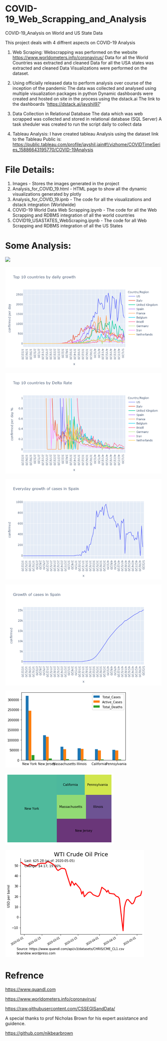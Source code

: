 # COVID-19_Web_Scrapping_and_Analysis
COVID-19_Analysis on World and US State Data

This project deals with 4 diffrent aspects on COVID-19 Analysis

1. Web Scraping:
Webscrapping was performed on the website https://www.worldometers.info/coronavirus/
Data for all the World Countries was extracted and cleaned
Data for all the USA states was extracted and cleaned
Data Visualizations were performed on the dataset.

2. Using officially released data to perform analysis over course of the inception of the pandemic
The data was collected and analysed using multiple visualization packages in python
Dynamic dashboards were created and hosted on site in the process using the dstack.ai
The link to the dashboards
'https://dstack.ai/jayshil97'

3. Data Collection in Relational Database
The data which was web scrapped was collected and stored in relational database (SQL Server)
A task sheduler was created to run the script daily to collect data

4. Tableau Analysis:
I have created tableau Analysis using the dataset link to the Tableau Public is:
https://public.tableau.com/profile/jayshil.jain#!/vizhome/COVIDTimeSeries_15886643195770/COVID-19Analysis

# File Details:

1. Images - Stores the images generated in the project
2. Analysis_for_COVID_19.html - HTML page to show all the dynamic visualizations generated by plotly
3. Analysis_for_COVID_19.ipnb - The code for all the visualizations and dstack integration (Worldwide)
4. COVID-19 World Data Web Scrapping.ipynb - The code for all the Web Scrapping and RDBMS integration of all the world countries
5. COVID19_USASTATES_WebScraping.ipynb - The code for all Web Scrapping and RDBMS integration of all the US States


# Some Analysis: 



<img src="https://github.com/jayshilj/COVID-19_Web_Scrapping_and_Analysis/blob/master/Images/top%2010%20countries%20eventual%20case%20growth.png" width="2000">



![](Images/top%2010%20countries%20daily%20case%20growth.png)

![](Images/to%2010%20countries%20data%20based%20on%20delta%20rate.png)

![](Images/everyday%20cases%20growth%20in%20spain.png)

![](Images/growth%20of%20cases%20in%20spain.png)

![](Images/State%20wise%20analysis.png)

![](Images/State%20wise%20analysis%20tree%20graph.png)

![](Images/oil%20prices.png)

# Refrence

https://www.quandl.com

https://www.worldometers.info/coronavirus/

https://raw.githubusercontent.com/CSSEGISandData/

A special thanks to prof Nicholas Brown for his expert assistance and guidence.

https://github.com/nikbearbrown








